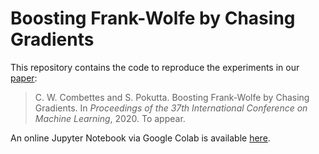 # Boosting Frank-Wolfe by Chasing Gradients

This repository contains the code to reproduce the experiments in our [paper](https://arxiv.org/pdf/2003.06369.pdf):
> C. W. Combettes and S. Pokutta. Boosting Frank-Wolfe by Chasing Gradients. In *Proceedings of the 37th International Conference on Machine Learning*, 2020. To appear.

An online Jupyter Notebook via Google Colab is available [here](https://colab.research.google.com/drive/1TSOVjDFF1X2ADBo_adHLsUVrblSutRKw).
